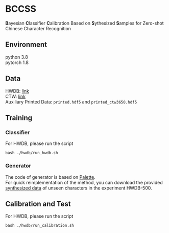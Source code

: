 # BCCSS
**B**ayesian **C**lassifier **C**alibration Based on **S**ythesized **S**amples for Zero-shot Chinese Character Recognition

## Environment
python 3.8  
pytorch 1.8


## Data
HWDB: [link](https://pan.baidu.com/s/1uM3CUM_sAVCKxUNtrH_cQQ?pwd=9ht8)  
CTW: [link](https://pan.baidu.com/s/1sZglcVYFlxNmoPioggB6Mw?pwd=upiv)  
Auxiliary Printed Data: `printed.hdf5` and `printed_ctw3650.hdf5`


## Training

### Classifier
For HWDB, please run the script
```
bash ./hwdb/run_hwdb.sh
```
<!-- ### CTW
Run the shell script
```
bash ./hwdb/run_ctw.sh
``` -->

### Generator
The code of generator is based on [Palette](https://github.com/Janspiry/Palette-Image-to-Image-Diffusion-Models).   
For quick reimplementation of the method, you can download the provided [synthesized data](https://pan.baidu.com/s/18T1rZEowLr8oogQMm4IHAg?pwd=t5wk) of unseen characters in the experiment HWDB-500. 


## Calibration and Test

For HWDB, please run the script
```
bash ./hwdb/run_calibration.sh
```
<!-- ### CTW
Run the shell script
```
bash ./hwdb/run_calibration_effect.sh
``` -->

